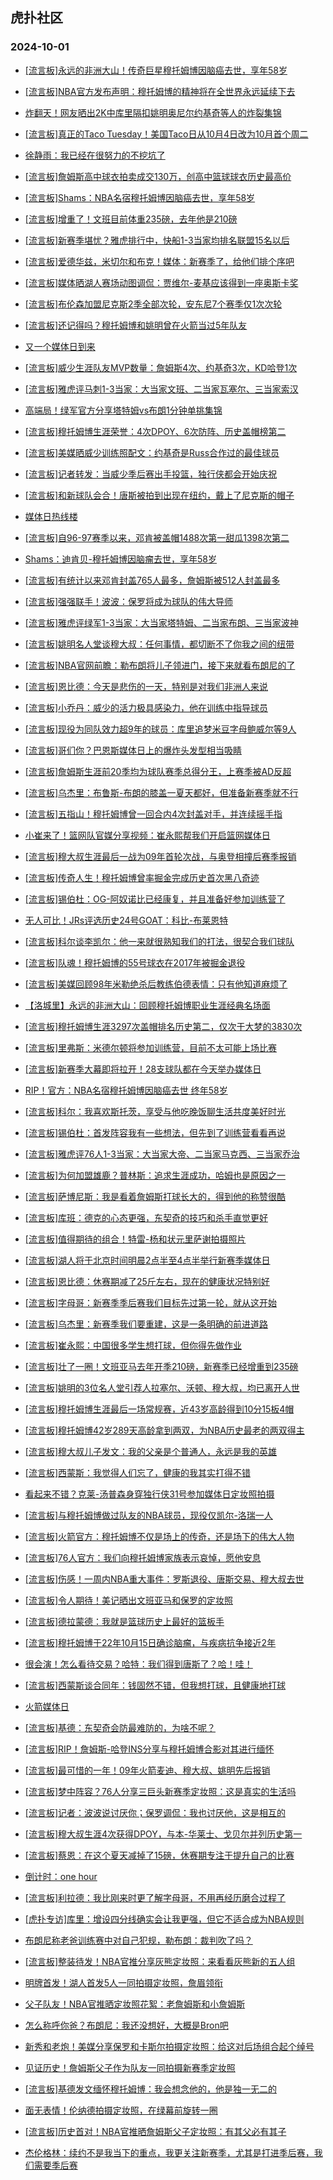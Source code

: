 ## 虎扑社区 
### 2024-10-01

+ [[流言板]永远的非洲大山！传奇巨星穆托姆博因脑癌去世，享年58岁](https://bbs.hupu.com/628189557.html)

+ [[流言板]NBA官方发布声明：穆托姆博的精神将在全世界永远延续下去](https://bbs.hupu.com/628189644.html)

+ [炸翻天！网友晒出2K中库里隔扣姚明奥尼尔约基奇等人的炸裂集锦](https://bbs.hupu.com/628188430.html)

+ [[流言板]真正的Taco Tuesday！美国Taco日从10月4日改为10月首个周二](https://bbs.hupu.com/628189538.html)

+ [徐静雨：我已经在很努力的不挖坑了](https://bbs.hupu.com/628188217.html)

+ [[流言板]詹姆斯高中球衣拍卖成交130万，创高中篮球球衣历史最高价](https://bbs.hupu.com/628187889.html)

+ [[流言板]Shams：NBA名宿穆托姆博因脑癌去世，享年58岁](https://bbs.hupu.com/628189558.html)

+ [[流言板]增重了！文班目前体重235磅，去年他是210磅](https://bbs.hupu.com/628189247.html)

+ [[流言板]新赛季堪忧？雅虎排行中，快船1-3当家均排名联盟15名以后](https://bbs.hupu.com/628188396.html)

+ [[流言板]爱德华兹，米切尔和布克！媒体：新赛季了，给他们排个序吧](https://bbs.hupu.com/628188582.html)

+ [[流言板]媒体晒湖人赛场动图调侃：贾维尔-麦基应该得到一座奥斯卡奖](https://bbs.hupu.com/628186894.html)

+ [[流言板]布伦森加盟尼克斯2季全部次轮，安东尼7个赛季仅1次次轮](https://bbs.hupu.com/628189250.html)

+ [[流言板]还记得吗？穆托姆博和姚明曾在火箭当过5年队友](https://bbs.hupu.com/628189599.html)

+ [又一个媒体日到来](https://bbs.hupu.com/628189422.html)

+ [[流言板]威少生涯队友MVP数量：詹姆斯4次、约基奇3次，KD哈登1次](https://bbs.hupu.com/628187990.html)

+ [[流言板]雅虎评马刺1-3当家：大当家文班、二当家瓦塞尔、三当家索汉](https://bbs.hupu.com/628188585.html)

+ [高端局！绿军官方分享塔特姆vs布朗1分钟单挑集锦](https://bbs.hupu.com/628188368.html)

+ [[流言板]穆托姆博生涯荣誉：4次DPOY、6次防阵、历史盖帽榜第二](https://bbs.hupu.com/628189699.html)

+ [[流言板]美媒晒威少训练照配文：约基奇是Russ合作过的最佳球员](https://bbs.hupu.com/628184410.html)

+ [[流言板]记者转发：当威少季后赛出手投篮，独行侠都会开始庆祝](https://bbs.hupu.com/628184239.html)

+ [[流言板]和新球队会合！唐斯被拍到出现在纽约，戴上了尼克斯的帽子](https://bbs.hupu.com/628189200.html)

+ [媒体日热线楼](https://bbs.hupu.com/628189288.html)

+ [[流言板]自96-97赛季以来，邓肯被盖帽1488次第一甜瓜1398次第二](https://bbs.hupu.com/628184103.html)

+ [Shams：迪肯贝-穆托姆博因脑瘤去世，享年58岁](https://bbs.hupu.com/628189543.html)

+ [[流言板]有统计以来邓肯封盖765人最多，詹姆斯被512人封盖最多](https://bbs.hupu.com/628183936.html)

+ [[流言板]强强联手！波波：保罗将成为球队的伟大导师](https://bbs.hupu.com/628189358.html)

+ [[流言板]雅虎评绿军1-3当家：大当家塔特姆、二当家布朗、三当家波神](https://bbs.hupu.com/628187849.html)

+ [[流言板]姚明名人堂谈穆大叔：任何事情，都切断不了你我之间的纽带](https://bbs.hupu.com/628189750.html)

+ [[流言板]NBA官网前瞻：勒布朗将儿子领进门，接下来就看布朗尼的了](https://bbs.hupu.com/628186791.html)

+ [[流言板]恩比德：今天是悲伤的一天，特别是对我们非洲人来说](https://bbs.hupu.com/628189958.html)

+ [[流言板]小乔丹：威少的活力极具感染力，他在训练中指导球员](https://bbs.hupu.com/628188840.html)

+ [[流言板]现役为同队效力超9年的球员：库里追梦米豆字母鲍威尔等9人](https://bbs.hupu.com/628188956.html)

+ [[流言板]哥们你？巴恩斯媒体日上的爆炸头发型相当吸睛](https://bbs.hupu.com/628189530.html)

+ [[流言板]詹姆斯生涯前20季均为球队赛季总得分王，上赛季被AD反超](https://bbs.hupu.com/628187558.html)

+ [[流言板]乌杰里：布鲁斯-布朗的膝盖一夏天都好，但准备新赛季就不行](https://bbs.hupu.com/628189098.html)

+ [[流言板]五指山！穆托姆博曾一回合内4次封盖对手，并连续摇手指](https://bbs.hupu.com/628189840.html)

+ [小崔来了！篮网队官媒分享视频：崔永熙帮我们开启篮网媒体日](https://bbs.hupu.com/628189274.html)

+ [[流言板]穆大叔生涯最后一战为09年首轮次战，与奥登相撞后赛季报销](https://bbs.hupu.com/628189909.html)

+ [[流言板]传奇人生！穆托姆博曾率掘金完成历史首次黑八奇迹](https://bbs.hupu.com/628189753.html)

+ [[流言板]锡伯杜：OG-阿奴诺比已经康复，并且准备好参加训练营了](https://bbs.hupu.com/628189410.html)

+ [无人可比！JRs评选历史24号GOAT：科比-布莱恩特](https://bbs.hupu.com/628182915.html)

+ [[流言板]科尔谈李凯尔：他一来就很熟知我们的打法，很契合我们球队](https://bbs.hupu.com/628187895.html)

+ [[流言板]队魂！穆托姆博的55号球衣在2017年被掘金退役](https://bbs.hupu.com/628189806.html)

+ [[流言板]美媒回顾98年米勒绝杀后教练伯德表情：只有他知道麻烦了](https://bbs.hupu.com/628187774.html)

+ [【洛城里】永远的非洲大山：回顾穆托姆博职业生涯经典名场面](https://bbs.hupu.com/628189770.html)

+ [[流言板]穆托姆博生涯3297次盖帽排名历史第二，仅次于大梦的3830次](https://bbs.hupu.com/628189870.html)

+ [[流言板]里弗斯：米德尔顿将参加训练营，目前不太可能上场比赛](https://bbs.hupu.com/628189163.html)

+ [[流言板]新赛季大幕即将拉开！28支球队都在今天举办媒体日](https://bbs.hupu.com/628189321.html)

+ [RIP！官方：NBA名宿穆托姆博因脑癌去世 终年58岁](https://bbs.hupu.com/628189574.html)

+ [[流言板]科尔：我喜欢斯托茨，享受与他吃晚饭聊生活共度美好时光](https://bbs.hupu.com/628188630.html)

+ [[流言板]锡伯杜：首发阵容我有一些想法，但先到了训练营看看再说](https://bbs.hupu.com/628189281.html)

+ [[流言板]雅虎评76人1-3当家：大当家大帝、二当家马克西、三当家乔治](https://bbs.hupu.com/628188972.html)

+ [[流言板]为何加盟雄鹿？普林斯：追求生涯成功，哈姆也是原因之一](https://bbs.hupu.com/628189854.html)

+ [[流言板]萨博尼斯：我是看着詹姆斯打球长大的，得到他的称赞很酷](https://bbs.hupu.com/628185562.html)

+ [[流言板]库班：德克的心态更强，东契奇的技巧和杀手直觉更好](https://bbs.hupu.com/628189307.html)

+ [[流言板]值得期待的组合！特雷-杨和状元里萨谢拍摄照片](https://bbs.hupu.com/628189456.html)

+ [[流言板]湖人将于北京时间明晨2点半至4点半举行新赛季媒体日](https://bbs.hupu.com/628189875.html)

+ [[流言板]恩比德：休赛期减了25斤左右，现在的健康状况特别好](https://bbs.hupu.com/628189907.html)

+ [[流言板]字母哥：新赛季季后赛我们目标先过第一轮，就从这开始](https://bbs.hupu.com/628189845.html)

+ [[流言板]乌杰里：新赛季我们要重建，这是一条明确的前进道路](https://bbs.hupu.com/628189042.html)

+ [[流言板]崔永熙：中国很多学生想打球，但你得先做作业](https://bbs.hupu.com/628190237.html)

+ [[流言板]壮了一圈！文班亚马去年开季210磅，新赛季已经增重到235磅](https://bbs.hupu.com/628190329.html)

+ [[流言板]姚明的3位名人堂引荐人拉塞尔、沃顿、穆大叔，均已离开人世](https://bbs.hupu.com/628190272.html)

+ [[流言板]穆托姆博生涯最后一场常规赛，近43岁高龄得到10分15板4帽](https://bbs.hupu.com/628189973.html)

+ [[流言板]穆托姆博42岁289天高龄拿到两双，为NBA历史最老的两双得主](https://bbs.hupu.com/628190163.html)

+ [[流言板]穆大叔儿子发文：我的父亲是个普通人，永远是我的英雄](https://bbs.hupu.com/628190045.html)

+ [[流言板]西蒙斯：我觉得人们忘了，健康的我其实打得不错](https://bbs.hupu.com/628190308.html)

+ [看起来不错？克莱-汤普森身穿独行侠31号参加媒体日定妆照拍摄](https://bbs.hupu.com/628190252.html)

+ [[流言板]与穆托姆博做过队友的NBA球员，现役仅凯尔-洛瑞一人](https://bbs.hupu.com/628190040.html)

+ [[流言板]火箭官方：穆托姆博不仅是场上的传奇，还是场下的伟大人物](https://bbs.hupu.com/628190119.html)

+ [[流言板]76人官方：我们向穆托姆博家族表示哀悼，愿他安息](https://bbs.hupu.com/628190118.html)

+ [[流言板]伤感！一周内NBA重大事件：罗斯退役、唐斯交易、穆大叔去世](https://bbs.hupu.com/628190218.html)

+ [[流言板]令人期待！美记晒出文班亚马和保罗的定妆照](https://bbs.hupu.com/628190364.html)

+ [[流言板]德拉蒙德：我就是篮球历史上最好的篮板手](https://bbs.hupu.com/628190533.html)

+ [[流言板]穆托姆博于22年10月15日确诊脑瘤，与疾病抗争接近2年](https://bbs.hupu.com/628190373.html)

+ [很会演！怎么看待交易？哈特：我们得到唐斯了？哈！哇！](https://bbs.hupu.com/628190145.html)

+ [[流言板]西蒙斯谈合同年：钱固然不错，但我想打球，且健康地打球](https://bbs.hupu.com/628190516.html)

+ [火箭媒体日](https://bbs.hupu.com/628190073.html)

+ [[流言板]基德：东契奇会防最难防的，为啥不呢？](https://bbs.hupu.com/628190723.html)

+ [[流言板]RIP！詹姆斯-哈登INS分享与穆托姆博合影对其进行缅怀](https://bbs.hupu.com/628190674.html)

+ [[流言板]最可惜的一年！09年火箭麦迪、穆大叔、姚明先后报销](https://bbs.hupu.com/628190425.html)

+ [[流言板]梦中阵容？76人分享三巨头新赛季定妆照：这是真实的生活吗](https://bbs.hupu.com/628190554.html)

+ [[流言板]记者：波波说讨厌你；保罗调侃：我也讨厌他，这是相互的](https://bbs.hupu.com/628190728.html)

+ [[流言板]穆大叔生涯4次获得DPOY，与本-华莱士、戈贝尔并列历史第一](https://bbs.hupu.com/628190309.html)

+ [[流言板]蔡恩：在这个夏天减掉了15磅，休赛期专注于提升自己的比赛](https://bbs.hupu.com/628190476.html)

+ [倒计时：one hour](https://bbs.hupu.com/628190319.html)

+ [[流言板]利拉德：我比刚来时更了解字母哥，不用再经历磨合过程了](https://bbs.hupu.com/628190479.html)

+ [[虎扑专访]库里：增设四分线确实会让我更强，但它不适合成为NBA规则](https://bbs.hupu.com/628190457.html)

+ [布朗尼称老爸训练赛中对自己犯规，勒布朗：裁判吹了吗？](https://bbs.hupu.com/628191239.html)

+ [[流言板]整装待发！NBA官推分享灰熊定妆照：来看看灰熊新的五人组](https://bbs.hupu.com/628190941.html)

+ [明牌首发！湖人首发5人一同拍摄定妆照，詹眉领衔](https://bbs.hupu.com/628191153.html)

+ [父子队友！NBA官推晒定妆照花絮：老詹姆斯和小詹姆斯](https://bbs.hupu.com/628191176.html)

+ [怎么称呼你爸？布朗尼：我还没想好，大概是Bron吧](https://bbs.hupu.com/628191264.html)

+ [新秀和老炮！美媒分享保罗和卡斯尔拍摄定妆照：给这对后场组合起个绰号](https://bbs.hupu.com/628190813.html)

+ [见证历史！詹姆斯父子作为队友一同拍摄新赛季定妆照](https://bbs.hupu.com/628191149.html)

+ [[流言板]基德发文缅怀穆托姆博：我会想念他的，他是独一无二的](https://bbs.hupu.com/628190903.html)

+ [面无表情！伦纳德拍摄定妆照，在绿幕前旋转一圈](https://bbs.hupu.com/628191342.html)

+ [[流言板]历史首对！NBA官推晒詹姆斯父子定妆照：有其父必有其子](https://bbs.hupu.com/628191348.html)

+ [杰伦格林：续约不是我当下的重点，我更关注新赛季，尤其是打进季后赛，我们需要季后赛](https://bbs.hupu.com/628190857.html)

